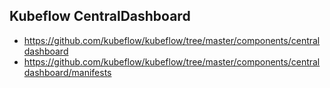 ## Kubeflow CentralDashboard

- https://github.com/kubeflow/kubeflow/tree/master/components/centraldashboard
- https://github.com/kubeflow/kubeflow/tree/master/components/centraldashboard/manifests